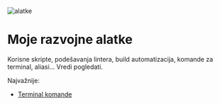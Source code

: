 ![alatke](https://cdn-images-1.medium.com/max/2000/1*mM2AMk0TRENA2zF2RMEebA.jpeg)

# Moje razvojne alatke

Korisne skripte, podešavanja lintera, build automatizacija, komande za terminal, aliasi... Vredi pogledati.

Najvažnije:
* [Terminal komande](terminal/terminal-komande.md)
